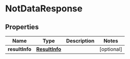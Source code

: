 
# NotDataResponse

## Properties
Name | Type | Description | Notes
------------ | ------------- | ------------- | -------------
**resultInfo** | [**ResultInfo**](ResultInfo.md) |  |  [optional]





